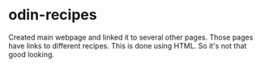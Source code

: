 # odin-recipes
Created main webpage and linked it to several other pages. Those pages have links to different recipes.
This is done using HTML. So it's not that good looking. 